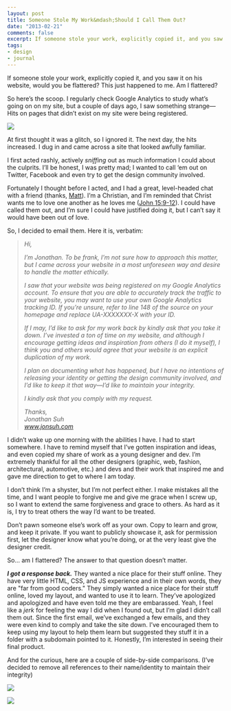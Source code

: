```yaml
---
layout: post
title: Someone Stole My Work&mdash;Should I Call Them Out?
date: "2013-02-21"
comments: false
excerpt: If someone stole your work, explicitly copied it, and you saw it on his website, would you be flattered? Well, this just happened to me.
tags:
- design
- journal
---
```


If someone stole your work, explicitly copied it, and you saw it on his website, would you be flattered? This just happened to me. Am I flattered?

So here’s the scoop. I regularly check Google Analytics to study what’s going on on my site, but a couple of days ago, I saw something strange&mdash;Hits on pages that didn’t exist on my site were being registered.

![](/assets/images/blog/2013/someone-stole-my-work-should-i-call-them-out/google-analytics-strange.jpg)

At first thought it was a glitch, so I ignored it. The next day, the hits increased. I dug in and came across a site that looked awfully familiar.

I first acted rashly, actively *sniffing* out as much information I could about the culprits. I’ll be honest, I was pretty mad; I wanted to call ‘em out on Twitter, Facebook and even try to get the design community involved.

Fortunately I thought before I acted, and I had a great, level-headed chat with a friend (thanks, [Matt](https://www.twitter.com/mds)). I’m a Christian, and I’m reminded that Christ wants me to love one another as he loves me ([John 15:9-12](http://bible.us/1/jhn.15.9-12.kjv)). I could have called them out, and I’m sure I could have justified doing it, but I can’t say it would have been out of love.

So, I decided to email them. Here it is, verbatim:

> *Hi,*
>
> *I’m Jonathan. To be frank, I’m not sure how to approach this matter, but I came across your website in a most unforeseen way and desire to handle the matter ethically.*
>
> *I saw that your website was being registered on my Google Analytics account. To ensure that you are able to accurately track the traffic to your website, you may want to use your own Google Analytics tracking ID. If you’re unsure, refer to line 148 of the source on your homepage and replace UA-XXXXXXX-X with your ID.*
>
> *If I may, I’d like to ask for my work back by kindly ask that you take it down. I’ve invested a ton of time on my website, and although I encourage getting ideas and inspiration from others (I do it myself), I think you and others would agree that your website is an explicit duplication of my work.*
>
> *I plan on documenting what has happened, but I have no intentions of releasing your identity or getting the design community involved, and I’d like to keep it that way&mdash;I’d like to maintain your integrity.*
>
> *I kindly ask that you comply with my request.*
>
> *Thanks,  
> Jonathan Suh  
> www.jonsuh.com*

I didn’t wake up one morning with the abilities I have. I had to start somewhere. I have to remind myself that I’ve gotten inspiration and ideas, and even copied my share of work as a young designer and dev. I’m extremely thankful for all the other designers (graphic, web, fashion, architectural, automotive, etc.) and devs and their work that inspired me and gave me direction to get to where I am today.

I don’t think I’m a shyster, but I’m not perfect either. I make mistakes all the time, and I want people to forgive me and give me grace when I screw up, so I want to extend the same forgiveness and grace to others. As hard as it is, I try to treat others the way I’d want to be treated.

Don’t pawn someone else’s work off as your own. Copy to learn and grow, and keep it private. If you want to publicly showcase it, ask for permission first, let the designer know what you’re doing, or at the very least give the designer credit.

So... am I flattered? The answer to that question doesn’t matter.

***I got a response back.*** They wanted a nice place for their stuff online. They have very little HTML, CSS, and JS experience and in their own words, they are "far from good coders." They simply wanted a nice place for their stuff online, loved my layout, and wanted to use it to learn. They’ve apologized and apologized and have even told me they are embarassed. Yeah, I feel like a *jerk* for feeling the way I did when I found out, but I’m glad I didn’t call them out. Since the first email, we’ve exchanged a few emails, and they were even kind to comply and take the site down. I’ve encouraged them to keep using my layout to help them learn but suggested they stuff it in a folder with a subdomain pointed to it. Honestly, I’m interested in seeing their final product.

And for the curious, here are a couple of side-by-side comparisons. (I’ve decided to remove all references to their name/identity to maintain their integrity)

<a href="/assets/images/blog/2013/someone-stole-my-work-should-i-call-them-out/jonsuh-vs-copy-comparison.jpg"><img src="/assets/images/blog/2013/someone-stole-my-work-should-i-call-them-out/jonsuh-vs-copy-comparison-thumbnail.jpg"></a>

<a href="/assets/images/blog/2013/someone-stole-my-work-should-i-call-them-out/jonsuh-vs-copy-source-comparison.jpg"><img src="/assets/images/blog/2013/someone-stole-my-work-should-i-call-them-out/jonsuh-vs-copy-source-comparison-thumbnail.jpg"></a>